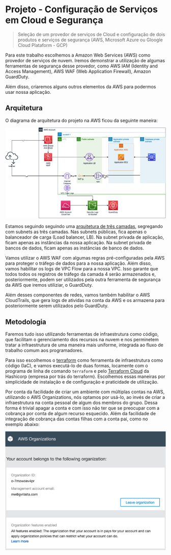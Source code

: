# Projeto - Configuração de Serviços em Cloud e Segurança

> Seleção de um provedor de serviços de Cloud e configuração de dois produtos e
> serviços de segurança (AWS, Microsoft Azure ou Gloogle Cloud Plataform - GCP)


Para este trabalho escolhemos a Amazon Web Services (AWS) como provedor de
serviços de nuvem. Iremos demonstrar a utilização de algumas ferramentas de
segurança desse provedor, como AWS IAM (Identity and Access Management), AWS WAF
(Web  Application Firewall), Amazon GuardDuty.

Além disso, criaremos alguns outros elementos da AWS para podermos usar nossa
aplicação.

## Arquitetura

O diagrama de arquitetura do projeto na AWS ficou da seguinte maneira:

![Diagrama da arquitetura do projeto](docs/arquitetura.png)

Estamos seguindo seguindo uma [arquitetura de três
camadas](https://en.wikipedia.org/wiki/Multitier_architecture#Three-tier_architecture),
segregando com subnets as três camadas. Nas subnets públicas, fica apenas o
balanceador de carga (Load balancer, LB). Na subnet privada de aplicação, ficam
apenas as instâncias da nossa aplicação. Na subnet privada de bancos de dados,
ficam apenas as instâncias de banco de dados.

Vamos utilizar o AWS WAF com algumas regras pré-configuradas pela AWS para
proteger o tráfego de dados para a nossa aplicação. Além disso, vamos habilitar
os logs de VPC Flow para a nossa VPC. Isso garante que todos todos os registros
de tráfego da camada 4 serão armazenados e, posteriormente, podem ser utilizados
pela outra ferramenta de segurança da AWS que iremos utiliziar, o GuardDuty.

Além desses componentes de redes, vamos também habilitar o AWS CloudTrails, que
gera logs de atividas na conta da AWS e os armazena para posteriormente serem
utilizados pelo GuardDuty.


## Metodologia

Faremos tudo isso utilizando ferramentas de infraestrutura como código, que
facilitam o gerenciamento dos recursos na nuvem e nos perminetem tratar a
infraestrutura de uma maneira mais uniforme, integrada ao fluxo de trabalho
comum aos programadores.

Para isso escolhemos o [terraform](https://www.terraform.io/) como ferramenta
de infraestrutura como código (IaC), e vamos executá-lo de duas formas, locamente
com o programa de linha de comando `terraform` e pelo [Terraform
Cloud](https://www.terraform.io/cloud) da Hashicorp (empresa por trás do
terraform). Escolhemos essas maneiras por simplicidade de instalação e de configuração e praticidade de utilização.

Por conta da facilidade de criar um ambiente com múltiplas contas na AWS,
utilizando o AWS Organizations, nós optamos por usá-lo, ao invés de criar a
infraestrutura na conta pessoal de algum dos membros do grupo. Dessa forma é
trivial apagar a conta e com isso não ter que se preocupar com a cobrança por
conta de algum recurso esquecido. Além da facilidade de integração de cobrança
das contas filhas com a conta pai, como no exemplo abaixo:

![Integração da cobrança entre conta filha e pai](docs/consolidated-billing.png)

